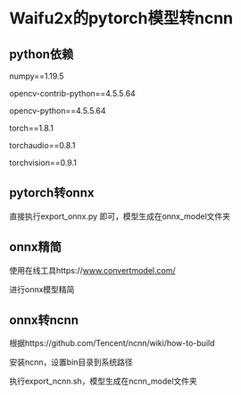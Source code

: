 # Waifu2x的pytorch模型转ncnn



## python依赖

numpy==1.19.5

opencv-contrib-python==4.5.5.64

opencv-python==4.5.5.64

torch==1.8.1

torchaudio==0.8.1

torchvision==0.9.1



## pytorch转onnx

直接执行export_onnx.py 即可，模型生成在onnx_model文件夹



## onnx精简

使用在线工具https://www.convertmodel.com/

进行onnx模型精简



## onnx转ncnn

根据https://github.com/Tencent/ncnn/wiki/how-to-build

安装ncnn，设置bin目录到系统路径

执行export_ncnn.sh，模型生成在ncnn_model文件夹

